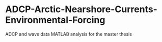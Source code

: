 # ADCP-Arctic-Nearshore-Currents-Environmental-Forcing
ADCP and wave data MATLAB analysis for the master thesis
